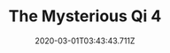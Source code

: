 ---
templateKey: blog-post
featuredpost: false
date: 2020-03-01T03:43:43.711Z
featuredimage: /img/quest_bg3.png
imgBg: quest_bg3
title: The Mysterious Qi 4
description: You found another note in the sand dragon's eye. It seems Mr. Qi's strange scavenger hunt has come to an end.
reward: dummy
tags:
  - Farm
  - House
---